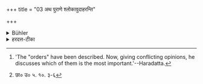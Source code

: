 +++
title = "03 अथ पुराणे श्लोकावुदाहरन्ति"

+++

<details><summary>Bühler</summary>

3. Now they quote (the following) two verses from a Purāṇa: [^3] 


[^3]:  'The "orders" have been described. Now, giving conflicting opinions, he discusses which of them is the most important.'--Haradatta.
</details>

<details><summary>हरदत्त-टीका</summary>

## सूत्रम्
अथ पुराणे श्लोकावुदाहरन्ति–   
अष्टाशीतिसहस्राणि ये प्रजामीषिर ऋषयः ।  
दक्षिणेनाऽर्यम्णः पन्थानं ते श्मशानानि भेजिरे ॥३॥  
### प्रस्तावः
निरूपिता आश्रमाः। अथेदानीं पक्षप्रतिपक्षरूपेण तेषामेव प्राधान्यमप्राधान्यं च निरूप्यते—  
## टिप्पनी
अष्टाशीतिसहस्राणि ये गृहस्था ऋषयः प्रजामीषिरे प्रजातिमभ्यनन्दन् ते अर्यम्णो यो दक्षिणेन पन्थाः दक्षिणायनमार्गः तं प्राप्य छान्दोग्योक्तेन [^१]धूमादिमार्गेण गत्वा पुनरपि सम्भूय श्मशानानि भेजिरे मरणं प्रतिपेदिरे। जायस्व म्रियस्वेत्याजीवं जीवभावमापेदिर इति गृहस्थानां निन्दा ॥३॥  

[^१]: छा० उ० ५. १०. ३-६
</details>
